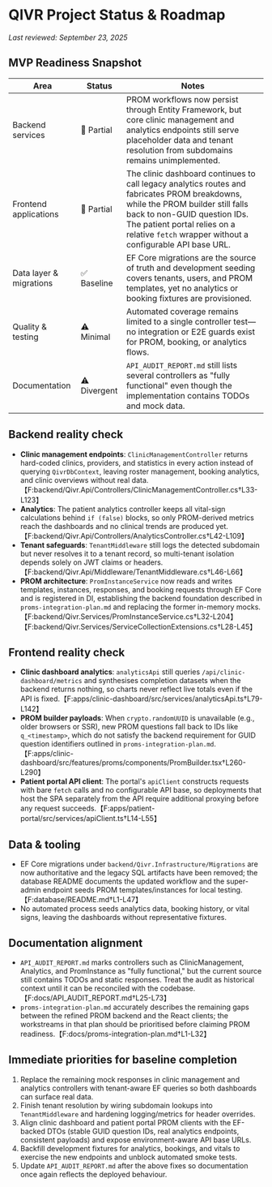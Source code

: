 # QIVR Project Status & Roadmap
*Last reviewed: September 23, 2025*

## MVP Readiness Snapshot
| Area | Status | Notes |
| --- | --- | --- |
| Backend services | 🚧 Partial | PROM workflows now persist through Entity Framework, but core clinic management and analytics endpoints still serve placeholder data and tenant resolution from subdomains remains unimplemented. |
| Frontend applications | 🚧 Partial | The clinic dashboard continues to call legacy analytics routes and fabricates PROM breakdowns, while the PROM builder still falls back to non-GUID question IDs. The patient portal relies on a relative `fetch` wrapper without a configurable API base URL. |
| Data layer & migrations | ✅ Baseline | EF Core migrations are the source of truth and development seeding covers tenants, users, and PROM templates, yet no analytics or booking fixtures are provisioned. |
| Quality & testing | ⚠️ Minimal | Automated coverage remains limited to a single controller test—no integration or E2E guards exist for PROM, booking, or analytics flows. |
| Documentation | ⚠️ Divergent | `API_AUDIT_REPORT.md` still lists several controllers as "fully functional" even though the implementation contains TODOs and mock data. |

## Backend reality check
- **Clinic management endpoints**: `ClinicManagementController` returns hard-coded clinics, providers, and statistics in every action instead of querying `QivrDbContext`, leaving roster management, booking analytics, and clinic overviews without real data.【F:backend/Qivr.Api/Controllers/ClinicManagementController.cs†L33-L123】
- **Analytics**: The patient analytics controller keeps all vital-sign calculations behind `if (false)` blocks, so only PROM-derived metrics reach the dashboards and no clinical trends are produced yet.【F:backend/Qivr.Api/Controllers/AnalyticsController.cs†L42-L109】
- **Tenant safeguards**: `TenantMiddleware` still logs the detected subdomain but never resolves it to a tenant record, so multi-tenant isolation depends solely on JWT claims or headers.【F:backend/Qivr.Api/Middleware/TenantMiddleware.cs†L46-L66】
- **PROM architecture**: `PromInstanceService` now reads and writes templates, instances, responses, and booking requests through EF Core and is registered in DI, establishing the backend foundation described in `proms-integration-plan.md` and replacing the former in-memory mocks.【F:backend/Qivr.Services/PromInstanceService.cs†L32-L204】【F:backend/Qivr.Services/ServiceCollectionExtensions.cs†L28-L45】

## Frontend reality check
- **Clinic dashboard analytics**: `analyticsApi` still queries `/api/clinic-dashboard/metrics` and synthesises completion datasets when the backend returns nothing, so charts never reflect live totals even if the API is fixed.【F:apps/clinic-dashboard/src/services/analyticsApi.ts†L79-L142】
- **PROM builder payloads**: When `crypto.randomUUID` is unavailable (e.g., older browsers or SSR), new PROM questions fall back to IDs like `q_<timestamp>`, which do not satisfy the backend requirement for GUID question identifiers outlined in `proms-integration-plan.md`.【F:apps/clinic-dashboard/src/features/proms/components/PromBuilder.tsx†L260-L290】
- **Patient portal API client**: The portal's `apiClient` constructs requests with bare `fetch` calls and no configurable API base, so deployments that host the SPA separately from the API require additional proxying before any request succeeds.【F:apps/patient-portal/src/services/apiClient.ts†L14-L55】

## Data & tooling
- EF Core migrations under `backend/Qivr.Infrastructure/Migrations` are now authoritative and the legacy SQL artifacts have been removed; the database README documents the updated workflow and the super-admin endpoint seeds PROM templates/instances for local testing.【F:database/README.md†L1-L47】
- No automated process seeds analytics data, booking history, or vital signs, leaving the dashboards without representative fixtures.

## Documentation alignment
- `API_AUDIT_REPORT.md` marks controllers such as ClinicManagement, Analytics, and PromInstance as "fully functional," but the current source still contains TODOs and static responses. Treat the audit as historical context until it can be reconciled with the codebase.【F:docs/API_AUDIT_REPORT.md†L25-L73】
- `proms-integration-plan.md` accurately describes the remaining gaps between the refined PROM backend and the React clients; the workstreams in that plan should be prioritised before claiming PROM readiness.【F:docs/proms-integration-plan.md†L1-L32】

## Immediate priorities for baseline completion
1. Replace the remaining mock responses in clinic management and analytics controllers with tenant-aware EF queries so both dashboards can surface real data.
2. Finish tenant resolution by wiring subdomain lookups into `TenantMiddleware` and hardening logging/metrics for header overrides.
3. Align clinic dashboard and patient portal PROM clients with the EF-backed DTOs (stable GUID question IDs, real analytics endpoints, consistent payloads) and expose environment-aware API base URLs.
4. Backfill development fixtures for analytics, bookings, and vitals to exercise the new endpoints and unblock automated smoke tests.
5. Update `API_AUDIT_REPORT.md` after the above fixes so documentation once again reflects the deployed behaviour.
